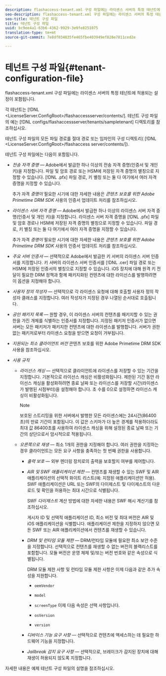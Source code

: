 ```yaml
---
description: flashaccess-tenant.xml 구성 파일에는 라이센스 서버의 특정 테넌트에 적용되는 설정이 포함됩니다.
seo-description: flashaccess-tenant.xml 구성 파일에는 라이센스 서버의 특정 테넌트에 적용되는 설정이 포함됩니다.
seo-title: 테넌트 구성 파일
title: 테넌트 구성 파일
uuid: bc9ee4a1-63b6-4362-9929-3e9fe8251075
translation-type: tm+mt
source-git-commit: 7e8df034035fe465fbe403949ef828e7811ced2e

---
```



# 테넌트 구성 파일{#tenant-configuration-file}

flashaccess-tenant.xml 구성 파일에는 라이센스 서버의 특정 테넌트에 적용되는 설정이 포함됩니다.

각 테넌트는 [!DNL &lt;LicenseServer.ConfigRoot>/flashaccessserver/contents/<tenantname>]. 테넌트 구성 파일의 예는 [!DNL configs/flashaccessserver/tenants/sampletenant] 디렉토리를 참조하십시오.

테넌트 구성 파일의 모든 파일 경로를 절대 경로 또는 임차인의 구성 디렉토리( [!DNL &lt;LicenseServer.ConfigRoot>/flashaccess server/contents/<tenantname>]).

테넌트 구성 파일에는 다음이 포함됩니다.

* *전송 자격 증명* — Adobe에서 발급한 하나 이상의 전송 자격 증명(인증서 및 개인 키)을 지정합니다. 파일 및 암호 경로 또는 HSM에 저장된 자격 증명의 별칭으로 지정할 수 있습니다. [!DNL .pfx] 파일 경로, 키 별칭 또는 둘 다 여기에서 여러 자격 증명을 지정할 수 있습니다.

   추가 자격 *증명이* 필요한 시기에 대한 자세한 내용은 *콘텐츠 보호를 위한 Adobe Primetime DRM SDK* 사용의 인증서 업데이트 처리를 참조하십시오.

* *라이센스 서버 자격 증명* — Adobe에서 발급한 하나 이상의 라이센스 서버 자격 증명(인증서 및 개인 키)을 지정합니다. 라이센스 서버 자격 증명을 [!DNL .pfx] 파일 및 암호 경로나 HSM에 저장된 자격 증명의 별칭으로 지정할 수 있습니다. 파일 경로, 키 별칭 또는 둘 다 여기에서 여러 자격 증명을 지정할 수 있습니다.

   추가 자격 *증명이* 필요한 시기에 대한 자세한 내용은 *콘텐츠 보호를 위한 Adobe Primetime DRM SDK* 사용의 인증서 업데이트 처리를 참조하십시오.

* *주요 서버 인증서* — 선택적으로 Adobe에서 발급한 키 서버의 라이센스 서버 인증서를 지정합니다. 키 서버의 라이센스 서버 인증서를 [!DNL .cer] 파일 경로 또는 HSM에 저장된 인증서의 별칭으로 지정할 수 있습니다. iOS 장치에 대해 원격 키 전달이 필요한 DRM 정책과 함께 패키지화된 컨텐츠에 대한 라이선스를 발행하려면 이 옵션을 지정해야 합니다.

* *사용자 정의 작성자* — 선택적으로 각 라이센스 요청에 대해 호출할 사용자 정의 작성자 클래스를 지정합니다. 여러 작성자가 지정된 경우 나열된 순서대로 호출됩니다.
* *공인 패키지 목록* — 원할 경우, 이 라이센스 서버의 컨텐츠를 패키지할 수 있는 권한을 가진 개체를 식별하는 인증서를 지정합니다. 지정된 패키저 인증서가 없으면 서버는 모든 패키저가 패키지한 컨텐츠에 대한 라이센스를 발행합니다. 서버가 권한 없는 패키저로부터 라이센스 요청을 받으면 요청이 거부됩니다.
* *지원되는 최소 클라이언트 버전* 콘텐츠 보호를 위한 Adobe Primetime DRM SDK 사용을 참조하십시오.

* *사용 규칙*

   * *라이선스 캐싱* — 선택적으로 클라이언트에 라이센스를 저장할 수 있는 기간을 지정합니다. 기본적으로 라이선스 캐싱은 비활성화됩니다. 제한된 기간 동안 라이선스 캐싱을 활성화하려면 종료 날짜 또는 라이선스를 저장할 시간(라이센스가 발행된 시점부터)을 설정해야 합니다. 초 수를 0으로 설정하면 라이선스 캐싱이 비활성화됩니다.

      >[!NOTE]
      >
      >보호된 스트리밍을 위한 서버에서 발행한 모든 라이센스에는 24시간(86400초)의 만료 기간이 포함됩니다. 이 값은 스키마가 더 높은 경계를 적용하더라도 최대 값 86400초를 사용하여 라이센스 캐싱을 위해 설정된 종료 날짜 또는 기간의 상단으로서 암시적으로 적용됩니다.

   * *오른쪽으로 재생* — 최소 1개의 권한을 지정해야 합니다. 여러 권한을 지정하는 경우 클라이언트는 모든 요구 사항을 충족하는 첫 번째 권한을 사용합니다.

      * *출력 보호* — 외부 렌더링 장치로의 출력을 보호할지 여부를 제어합니다.
      * *AIR 및 SWF 애플리케이션 제한* — 컨텐츠를 재생할 수 있는 SWF 및 AIR 애플리케이션의 선택적 화이트 리스트(예: 지정된 애플리케이션만 허용). SWF 애플리케이션은 URL 또는 SWF의 다이제스트 및 다이제스트의 다운로드 및 확인을 허용하는 최대 시간으로 식별됩니다.

         SWF *다이제스트* 계산 방법에 대한 자세한 내용은 SWF 해시 계산기를 참조하십시오.

         게시자 ID 및 선택적 애플리케이션 ID, 최소 버전 및 최대 버전은 AIR 및 iOS 애플리케이션을 식별합니다. 애플리케이션 제한을 지정하지 않으면 모든 SWF 또는 AIR 애플리케이션에서 컨텐츠를 재생할 수 있습니다.

      * *DRM 및 런타임 모듈 제한* — DRM/런타임 모듈에 필요한 최소 보안 수준을 지정합니다. 선택적으로 컨텐츠를 재생할 수 없는 버전의 블랙리스트를 포함합니다. 모듈 버전은 운영 체제 및/또는 버전 번호와 같은 속성으로 식별됩니다.

         DRM 모듈 제한 사항 및 런타임 모듈 제한 사항은 이제 다음과 같은 추가 속성을 지원합니다.

         * `oemVendor`
         * `model`
         * `screenType`
         이제 다음 속성은 선택 사항입니다.

         * `osVersion`
         * `version`
      * *디바이스 기능 요구 사항* — 선택적으로 컨텐츠에 액세스하는 데 필요한 하드웨어 기능을 지정합니다.
      * *Jailbreak 감지 요구 사항* — 선택적으로, 브레이크가 감지된 장치에 대해 재생이 허용되지 않도록 지정합니다.



자세한 내용은 예제 테넌트 구성 파일의 설명을 참조하십시오.

